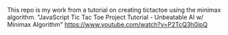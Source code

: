 This repo is my work from a tutorial on creating tictactoe using the minimax algorithm.
"JavaScript Tic Tac Toe Project Tutorial - Unbeatable AI w/ Minimax Algorithm"
https://www.youtube.com/watch?v=P2TcQ3h0ipQ